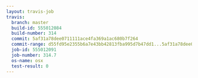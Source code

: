 ```yaml
---
layout: travis-job
travis:
  branch: master
  build-id: 555012084
  build-number: 314
  commit: 5af31a78dee0711111ace4fa369a1ac680b7f264
  commit-range: d55fd95e2355b6a7e43bb42813fba995d7b47dd1...5af31a78dee0711111ace4fa369a1ac680b7f264
  job-id: 555012091
  job-number: 314.7
  os-name: osx
  test-result: 0
---
```

